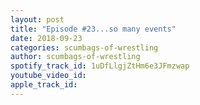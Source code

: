 ```yaml
---
layout: post
title: "Episode #23...so many events"
date: 2018-09-23
categories: scumbags-of-wrestling
author: scumbags-of-wrestling
spotify_track_id: 1uDfLlgjZtHm6e3JFmzwap
youtube_video_id: 
apple_track_id: 
---
```

